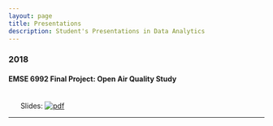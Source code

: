 ```yaml
---
layout: page
title: Presentations
description: Student's Presentations in Data Analytics
---
```



###  2018

#### EMSE 6992 Final Project: Open Air Quality Study
<br/>&nbsp; &nbsp; &nbsp; Slides:
[![pdf](icons16/pdf-icon.png)](http://jcstumpf.github.io/assets/Open_AQ_Data_Study.pdf)
&nbsp; &nbsp; &nbsp; 

---




